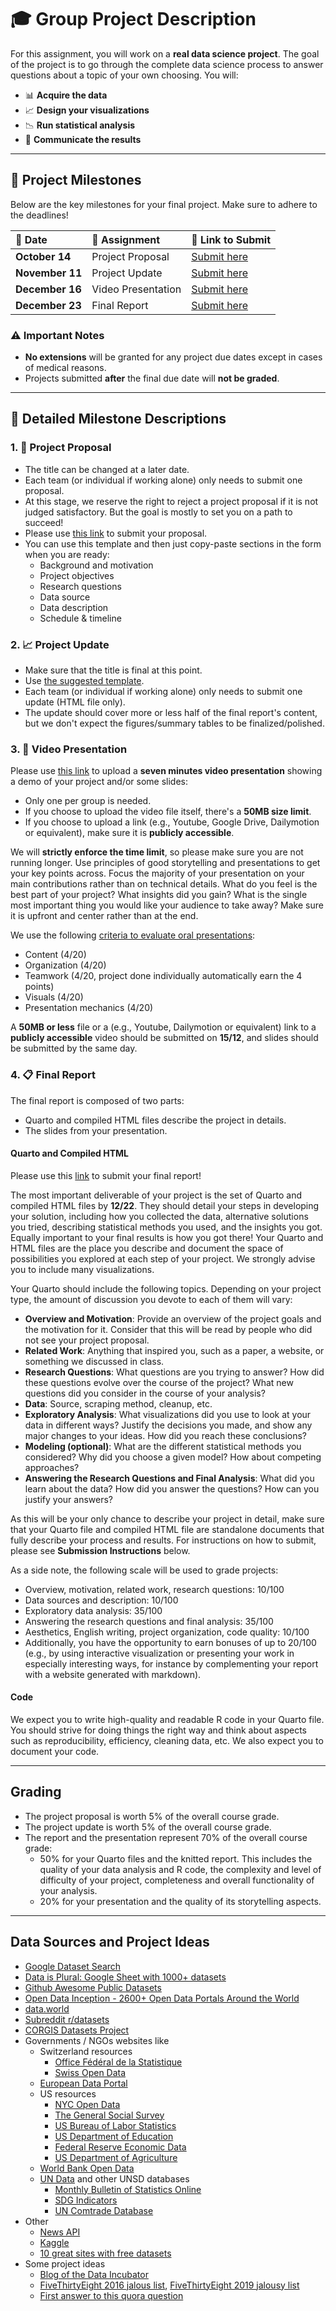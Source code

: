 # 🎓 Group Project Description

For this assignment, you will work on a **real data science project**. The goal of the project is to go through the complete data science process to answer questions about a topic of your own choosing. You will:

- 📊 **Acquire the data**
- 📈 **Design your visualizations**
- 📉 **Run statistical analysis**
- 📝 **Communicate the results**

---

## 📅 Project Milestones

Below are the key milestones for your final project. Make sure to adhere to the deadlines!

| 📅 **Date**          | 📝 **Assignment**         | 🔗 **Link to Submit**  |
| :------------------- | :------------------------ | :--------------------- |
| **October 14**       | Project Proposal          | [Submit here](#)       |
| **November 11**      | Project Update            | [Submit here](#)       |
| **December 16**      | Video Presentation        | [Submit here](#)       |
| **December 23**      | Final Report              | [Submit here](#)       |

### ⚠️ Important Notes

- **No extensions** will be granted for any project due dates except in cases of medical reasons.
- Projects submitted **after** the final due date will **not be graded**.

---

## 📑 Detailed Milestone Descriptions

### 1. 📝 **Project Proposal**

- The title can be changed at a later date.
- Each team (or individual if working alone) only needs to submit one proposal.
- At this stage, we reserve the right to reject a project proposal if it is not judged satisfactory. But the goal is mostly to set you on a path to succeed!
- Please use [this link](https://docs.google.com/forms/d/e/1FAIpQLSeoKl1AOl_5gO5DLSspoTUfIv-AgU_qdXqfIsiyl5XkR5WJYA/viewform?usp=sharing) to submit your proposal.
- You can use this template and then just copy-paste sections in the form
  when you are ready:
  - Background and motivation
  - Project objectives
  - Research questions
  - Data source
  - Data description
  - Schedule & timeline

### 2. 📈 **Project Update**

- Make sure that the title is final at this point.
- Use [the suggested template](https://moodle.unil.ch/mod/resource/view.php?id=1804840).
- Each team (or individual if working alone) only needs to submit one update (HTML file only).
- The update should cover more or less half of the final report's content, but we don't expect the figures/summary tables to be finalized/polished.

### 3. 🎥 **Video Presentation**

Please use [this link](https://moodle.unil.ch/mod/assign/view.php?id=1804836) to upload a **seven minutes video presentation** showing a demo of your project and/or some slides:

- Only one per group is needed.
- If you choose to upload the video file itself, there's a **50MB size limit**.
- If you choose to upload a link  (e.g., Youtube, Google Drive, Dailymotion or equivalent), make sure it is **publicly accessible**.

We will **strictly enforce the time limit**, so please make sure you are not running longer. 
Use principles of good storytelling and presentations to get your key points across.
Focus the majority of your presentation on your main contributions rather than on technical details. 
What do you feel is the best part of your project? 
What insights did you gain? 
What is the single most important thing you would like your audience to take away? 
Make sure it is upfront and center rather than at the end.

We use the following [criteria to evaluate oral presentations](https://dept.writing.wisc.edu/wac/the-challenge-of-evaluating-oral-presentations/):

- Content (4/20)
- Organization (4/20)
- Teamwork (4/20, project done individually automatically earn the 4 points)
- Visuals (4/20)
- Presentation mechanics (4/20)

A **50MB or less** file or a  (e.g., Youtube, Dailymotion or equivalent) link to a **publicly accessible** video should be submitted on **15/12**, and slides should be submitted by the same day.

### 4. 📋 **Final Report**

The final report is composed of two parts:

- Quarto and compiled HTML files describe the project in details.
- The slides from your presentation.

#### Quarto and Compiled HTML

Please use this [link](https://moodle.unil.ch/mod/assign/view.php?id=1804837) to submit your final report!

The most important deliverable of your project is the set of Quarto and compiled HTML files by **12/22**. 
They should detail your steps in developing your solution, including how you collected the data, alternative solutions you tried, describing statistical methods you used, and the insights you got. 
Equally important to your final results is how you got there! 
Your Quarto and HTML files are the place you describe and document the space of possibilities you explored at each step of your project. 
We strongly advise you to include many visualizations.

Your Quarto should include the following topics. 
Depending on your project type, the amount of discussion you devote to each of them will vary:

- **Overview and Motivation**: Provide an overview of the project goals and the motivation for it. Consider that this will be read by people who did not see your project proposal.
- **Related Work**: Anything that inspired you, such as a paper, a website, or something we discussed in class.
- **Research Questions**: What questions are you trying to answer? How did these questions evolve over the course of the project? What new questions did you consider in the course of your analysis?
- **Data**: Source, scraping method, cleanup, etc.
- **Exploratory Analysis**: What visualizations did you use to look at your data in different ways? Justify the decisions you made, and show any major changes to your ideas. How did you reach these conclusions?
- **Modeling (optional)**: What are the different statistical methods you considered? Why did you choose a given model?  How about competing approaches?
- **Answering the Research Questions and Final Analysis**: What did you learn about the data? How did you answer the questions? How can you justify your answers?

As this will be your only chance to describe your project in detail, make sure that your Quarto file and compiled HTML file are standalone documents that fully describe your process and results. 
For instructions on how to submit, please see **Submission Instructions** below.

As a side note, the following scale will be used to grade projects:

- Overview, motivation, related work, research questions: 10/100
- Data sources and description: 10/100
- Exploratory data analysis: 35/100
- Answering the research questions and final analysis: 35/100
- Aesthetics, English writing, project organization, code quality: 10/100
- Additionally, you have the opportunity to earn bonuses of up to 20/100 (e.g., by using interactive visualization or presenting your work in especially interesting ways, for instance by complementing your report with a website generated with markdown).

#### Code

We expect you to write high-quality and readable R code in your Quarto file. 
You should strive for doing things the right way and think about aspects such as reproducibility, efficiency, cleaning data, etc. 
We also expect you to document your code.

---

## Grading

- The project proposal is worth 5% of the overall course grade.
- The project update is worth 5% of the overall course grade.
- The report and the presentation represent 70% of the overall course grade:
  - 50% for your Quarto files and the knitted report. This includes the quality of your data analysis and R code, the complexity and level of difficulty of your project, completeness and overall functionality of your analysis.
  - 20% for your presentation and the quality of its storytelling aspects.

---

## Data Sources and Project Ideas

- [Google Dataset Search](https://datasetsearch.research.google.com/)
- [Data is Plural: Google Sheet with 1000+ datasets](https://docs.google.com/spreadsheets/d/1wZhPLMCHKJvwOkP4juclhjFgqIY8fQFMemwKL2c64vk/edit#gid=0)
- [Github Awesome Public Datasets](https://github.com/awesomedata/awesome-public-datasets)
- [Open Data Inception - 2600+ Open Data Portals Around the World](https://opendatainception.io/)
- [data.world](https://data.world/)
- [Subreddit r/datasets](https://www.reddit.com/r/datasets/)
- [CORGIS Datasets Project](https://corgis-edu.github.io/corgis/)
- Governments / NGOs websites like
  - Switzerland resources
    - [Office Fédéral de la Statistique](https://www.bfs.admin.ch/bfs/fr/home.html)
    - [Swiss Open Data](https://opendata.swiss/fr)
  - [European Data Portal](https://www.europeandataportal.eu/en)
  - US resources
    - [NYC Open Data](https://opendata.cityofnewyork.us/)
    - [The General Social Survey](https://gss.norc.org/)
    - [US Bureau of Labor Statistics](https://www.bls.gov/)
    - [US Department of Education](https://www2.ed.gov/rschstat/landing.jhtml)
    - [Federal Reserve Economic Data](https://fred.stlouisfed.org/)
    - [US Department of Agriculture](https://www.nass.usda.gov/Quick_Stats/)
  - [World Bank Open Data](https://data.worldbank.org/)
  - [UN Data](http://data.un.org/) and other UNSD databases
    - [Monthly Bulletin of Statistics Online](https://unstats.un.org/unsd/mbs/app/DataSearchTable.aspx)
    - [SDG Indicators](https://unstats.un.org/sdgs/indicators/database)
    - [UN Comtrade Database](https://comtrade.un.org/)
- Other
  - [News API](https://newsapi.org/)
  - [Kaggle](https://www.kaggle.com/)
  - [10 great sites with free datasets](https://towardsdatascience.com/top-10-great-sites-with-free-data-sets-581ac8f6334)
- Some project ideas
  - [Blog of the Data Incubator](https://blog.thedataincubator.com/2016/10/data-science-project-ideas/)
  - [FiveThirtyEight 2016 jalous list](https://fivethirtyeight.com/features/damn-we-wish-wed-written-these-11-stories/), [FiveThirtyEight 2019 jalousy list](https://fivethirtyeight.com/features/damn-we-wish-wed-written-these-17-stories/)
  - [First answer to this quora question](https://www.quora.com/What-are-some-good-data-science-projects?share=1)
